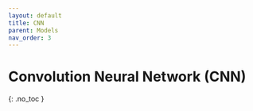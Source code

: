 ```yaml
---
layout: default
title: CNN
parent: Models
nav_order: 3
---
```


# Convolution Neural Network (CNN)
{: .no_toc }